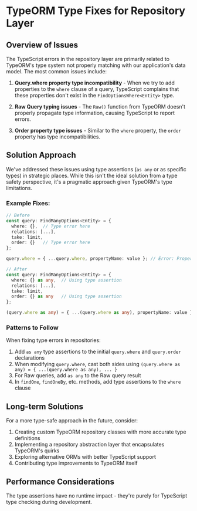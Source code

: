 # TypeORM Type Fixes for Repository Layer

## Overview of Issues

The TypeScript errors in the repository layer are primarily related to TypeORM's type system not properly matching with our application's data model. The most common issues include:

1. **Query.where property type incompatibility** - When we try to add properties to the `where` clause of a query, TypeScript complains that these properties don't exist in the `FindOptionsWhere<Entity>` type.

2. **Raw Query typing issues** - The `Raw()` function from TypeORM doesn't properly propagate type information, causing TypeScript to report errors.

3. **Order property type issues** - Similar to the `where` property, the `order` property has type incompatibilities.

## Solution Approach

We've addressed these issues using type assertions (`as any` or as specific types) in strategic places. While this isn't the ideal solution from a type safety perspective, it's a pragmatic approach given TypeORM's type limitations.

### Example Fixes:

```typescript
// Before
const query: FindManyOptions<Entity> = {
  where: {},  // Type error here
  relations: [...],
  take: limit,
  order: {}   // Type error here
};

query.where = { ...query.where, propertyName: value }; // Error: Property 'propertyName' does not exist on type 'FindOptionsWhere<Entity>'

// After
const query: FindManyOptions<Entity> = {
  where: {} as any,  // Using type assertion
  relations: [...],
  take: limit,
  order: {} as any   // Using type assertion
};

(query.where as any) = { ...(query.where as any), propertyName: value }; // No type error with assertion
```

### Patterns to Follow

When fixing type errors in repositories:

1. Add `as any` type assertions to the initial `query.where` and `query.order` declarations
2. When modifying `query.where`, cast both sides using `(query.where as any) = { ...(query.where as any), ... }`
3. For Raw queries, add `as any` to the Raw query result
4. In `findOne`, `findOneBy`, etc. methods, add type assertions to the `where` clause

## Long-term Solutions

For a more type-safe approach in the future, consider:

1. Creating custom TypeORM repository classes with more accurate type definitions
2. Implementing a repository abstraction layer that encapsulates TypeORM's quirks
3. Exploring alternative ORMs with better TypeScript support
4. Contributing type improvements to TypeORM itself

## Performance Considerations

The type assertions have no runtime impact - they're purely for TypeScript type checking during development. 